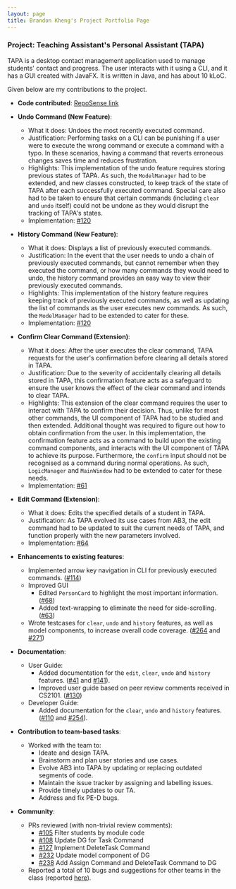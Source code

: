 ```yaml
---
layout: page
title: Brandon Kheng's Project Portfolio Page
---
```

### Project: Teaching Assistant's Personal Assistant (TAPA)

TAPA is a desktop contact management application used to manage students' contact and progress. The user interacts with it using a CLI, and it has a GUI created with JavaFX. It is written in Java, and has about 10 kLoC.

Given below are my contributions to the project.

* **Code contributed**: [RepoSense link](https://nus-cs2103-ay2122s2.github.io/tp-dashboard/?search=brelkh&breakdown=true&sort=groupTitle&sortWithin=title&since=2022-02-18&timeframe=commit&mergegroup=&groupSelect=groupByRepos&checkedFileTypes=docs~functional-code~test-code~other)

* **Undo Command (New Feature)**:
  * What it does: Undoes the most recently executed command.
  * Justification: Performing tasks on a CLI can be punishing if a user were to execute the wrong command or execute a command with a typo. In these scenarios, having a command that reverts erroneous changes saves time and reduces frustration.
  * Highlights: This implementation of the undo feature requires storing previous states of TAPA. As such, the `ModelManager` had to be extended, and new classes constructed, to keep track of the state of TAPA after each successfully executed command. Special care also had to be taken to ensure that certain commands (including `clear` and `undo` itself) could not be undone as they would disrupt the tracking of TAPA's states.
  * Implementation: [#120](https://github.com/AY2122S2-CS2103T-W09-4/tp/pull/120)

* **History Command (New Feature)**:
    * What it does: Displays a list of previously executed commands.
    * Justification: In the event that the user needs to undo a chain of previously executed commands, but cannot remember when they executed the command, or how many commands they would need to undo, the history command provides an easy way to view their previously executed commands.
    * Highlights: This implementation of the history feature requires keeping track of previously executed commands, as well as updating the list of commands as the user executes new commands. As such, the `ModelManager` had to be extended to cater for these.
    * Implementation: [#120](https://github.com/AY2122S2-CS2103T-W09-4/tp/pull/120)
    
* **Confirm Clear Command (Extension)**:
  * What it does: After the user executes the clear command, TAPA requests for the user's confirmation before clearing all details stored in TAPA.
  * Justification: Due to the severity of accidentally clearing all details stored in TAPA, this confirmation feature acts as a safeguard to ensure the user knows the effect of the clear command and intends to clear TAPA.
  * Highlights: This extension of the clear command requires the user to interact with TAPA to confirm their decision. Thus, unlike for most other commands, the UI component of TAPA had to be studied and then extended. Additional thought was required to figure out how to obtain confirmation from the user. In this implementation, the confirmation feature acts as a command to build upon the existing command components, and interacts with the UI component of TAPA to achieve its purpose. Furthermore, the `confirm` input should not be recognised as a command during normal operations. As such, `LogicManager` and `MainWindow` had to be extended to cater for these needs.
  * Implementation: [#61](https://github.com/AY2122S2-CS2103T-W09-4/tp/pull/61)

* **Edit Command (Extension)**:
  * What it does: Edits the specified details of a student in TAPA.
  * Justification: As TAPA evolved its use cases from AB3, the edit command had to be updated to suit the current needs of TAPA, and function properly with the new parameters involved.
  * Implementation: [#64](https://github.com/AY2122S2-CS2103T-W09-4/tp/pull/64)

* **Enhancements to existing features**:
    * Implemented arrow key navigation in CLI for previously executed commands. ([#114](https://github.com/AY2122S2-CS2103T-W09-4/tp/pull/114))
    * Improved GUI
      * Edited `PersonCard` to highlight the most important information. ([#68](https://github.com/AY2122S2-CS2103T-W09-4/tp/pull/68))
      * Added text-wrapping to eliminate the need for side-scrolling. ([#63](https://github.com/AY2122S2-CS2103T-W09-4/tp/pull/63))
    * Wrote testcases for `clear`, `undo` and `history` features, as well as model components, to increase overall code coverage. ([#264](https://github.com/AY2122S2-CS2103T-W09-4/tp/pull/264) and [#271](https://github.com/AY2122S2-CS2103T-W09-4/tp/pull/271))

* **Documentation**:
    * User Guide:
        * Added documentation for the `edit`, `clear`, `undo` and `history` features. ([#41](https://github.com/AY2122S2-CS2103T-W09-4/tp/pull/41) and [#141](https://github.com/AY2122S2-CS2103T-W09-4/tp/pull/141)).
        * Improved user guide based on peer review comments received in CS2101. ([#130](https://github.com/AY2122S2-CS2103T-W09-4/tp/pull/130))
    * Developer Guide:
        * Added documentation for the `clear`, `undo` and `history` features. ([#110](https://github.com/AY2122S2-CS2103T-W09-4/tp/pull/110) and [#254](https://github.com/AY2122S2-CS2103T-W09-4/tp/pull/254)).

* **Contribution to team-based tasks**:
  * Worked with the team to:
    * Ideate and design TAPA.
    * Brainstorm and plan user stories and use cases.
    * Evolve AB3 into TAPA by updating or replacing outdated segments of code.
    * Maintain the issue tracker by assigning and labelling issues.
    * Provide timely updates to our TA.
    * Address and fix PE-D bugs.

* **Community**:
    * PRs reviewed (with non-trivial review comments):
      * [#105](https://github.com/AY2122S2-CS2103T-W09-4/tp/pull/105) Filter students by module code
      * [#108](https://github.com/AY2122S2-CS2103T-W09-4/tp/pull/108) Update DG for Task Command
      * [#127](https://github.com/AY2122S2-CS2103T-W09-4/tp/pull/127) Implement DeleteTask Command
      * [#232](https://github.com/AY2122S2-CS2103T-W09-4/tp/pull/232) Update model component of DG
      * [#238](https://github.com/AY2122S2-CS2103T-W09-4/tp/pull/238) Add Assign Command and DeleteTask Command to DG
    * Reported a total of 10 bugs and suggestions for other teams in the class (reported [here](https://github.com/brelkh/ped/issues)).
